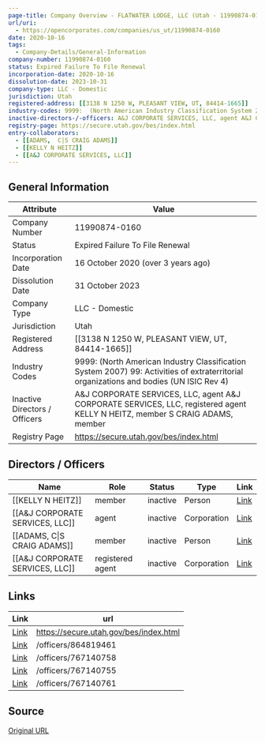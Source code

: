 ```yaml
---
page-title: Company Overview - FLATWATER LODGE, LLC (Utah - 11990874-0160)
url/uri:
  - https://opencorporates.com/companies/us_ut/11990874-0160
date: 2020-10-16
tags:
  - Company-Details/General-Information
company-number: 11990874-0160
status: Expired Failure To File Renewal
incorporation-date: 2020-10-16
dissolution-date: 2023-10-31
company-type: LLC - Domestic
jurisdiction: Utah
registered-address: [[3138 N 1250 W, PLEASANT VIEW, UT, 84414-1665]]
industry-codes: 9999:  (North American Industry Classification System 2007) 99: Activities of extraterritorial organizations and bodies (UN ISIC Rev 4)
inactive-directors-/-officers: A&J CORPORATE SERVICES, LLC, agent A&J CORPORATE SERVICES, LLC, registered agent KELLY N HEITZ, member S CRAIG ADAMS, member
registry-page: https://secure.utah.gov/bes/index.html
entry-collaborators:
  - [[ADAMS,  C|S CRAIG ADAMS]]
  - [[KELLY N HEITZ]]
  - [[A&J CORPORATE SERVICES, LLC]]
---
```


## General Information
| Attribute          | Value                                       |
|--------------------|---------------------------------------------|
| Company Number     | 11990874-0160                               |
| Status             | Expired Failure To File Renewal             |
| Incorporation Date | 16 October 2020 (over 3 years ago)          |
| Dissolution Date   | 31 October 2023                             |
| Company Type       | LLC - Domestic                              |
| Jurisdiction       | Utah                                        |
| Registered Address | [[3138 N 1250 W, PLEASANT VIEW, UT, 84414-1665]] |
| Industry Codes     | 9999:  (North American Industry Classification System 2007) 99: Activities of extraterritorial organizations and bodies (UN ISIC Rev 4) |
| Inactive Directors / Officers | A&J CORPORATE SERVICES, LLC, agent A&J CORPORATE SERVICES, LLC, registered agent KELLY N HEITZ, member S CRAIG ADAMS, member |
| Registry Page      | https://secure.utah.gov/bes/index.html      |

## Directors / Officers
| Name                 | Role            | Status     | Type        | Link |
|----------------------|-----------------|------------|-------------|------|
| [[KELLY N HEITZ]]    | member          | inactive   | Person      | [Link](https://opencorporates.com/officers/767140755) |
| [[A&J CORPORATE SERVICES, LLC]] | agent           | inactive   | Corporation | [Link](https://opencorporates.com/officers/767140758) |
| [[ADAMS,  C\|S CRAIG ADAMS]] | member          | inactive   | Person      | [Link](https://opencorporates.com/officers/767140761) |
| [[A&J CORPORATE SERVICES, LLC]] | registered agent | inactive   | Corporation | [Link](https://opencorporates.com/officers/864819461) |

## Links
| Link   | url                            
|--------|--------------------------------|
| [Link](https://secure.utah.gov/bes/index.html) |https://secure.utah.gov/bes/index.html|
| [Link](/officers/864819461) |/officers/864819461           |
| [Link](/officers/767140758) |/officers/767140758           |
| [Link](/officers/767140755) |/officers/767140755           |
| [Link](/officers/767140761) |/officers/767140761           |

## Source
[Original URL](https://opencorporates.com/companies/us_ut/11990874-0160)
